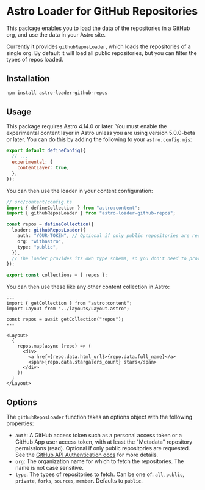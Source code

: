 # Astro Loader for GitHub Repositories

This package enables you to load the data of the repositories in a GitHub org, and use the data in your Astro site.

Currently it provides `githubReposLoader`, which loads the repositories of a single org. By default it will load all public repositories, but you can filter the types of repos loaded.

## Installation

```sh
npm install astro-loader-github-repos
```

## Usage

This package requires Astro 4.14.0 or later. You must enable the experimental content layer in Astro unless you are using version 5.0.0-beta or later. You can do this by adding the following to your `astro.config.mjs`:

```javascript
export default defineConfig({
  // ...
  experimental: {
    contentLayer: true,
  },
});
```

You can then use the loader in your content configuration:

```typescript
// src/content/config.ts
import { defineCollection } from "astro:content";
import { githubReposLoader } from "astro-loader-github-repos";

const repos = defineCollection({
  loader: githubReposLoader({
    auth: "YOUR-TOKEN", // Optional if only public repositories are requested
    org: "withastro",
    type: "public",
  }),
  // The loader provides its own type schema, so you don't need to provide one
});

export const collections = { repos };
```

You can then use these like any other content collection in Astro:

```astro
---
import { getCollection } from "astro:content";
import Layout from "../layouts/Layout.astro";

const repos = await getCollection("repos");
---

<Layout>
  {
    repos.map(async (repo) => (
      <div>
        <a href={repo.data.html_url}>{repo.data.full_name}</a>
        <span>{repo.data.stargazers_count} stars</span>
      </div>
    ))
  }
</Layout>

```

## Options

The `githubReposLoader` function takes an options object with the following properties:

- `auth`: A GitHub access token such as a personal access token or a GitHub App user access token, with at least the "Metadata" repository permissions (read). Optional if only public repositories are requested. See the [GitHub API Authentication docs](https://docs.github.com/en/rest/authentication/authenticating-to-the-rest-api?apiVersion=2022-11-28) for more details.
- `org`: The organization name for which to fetch the repositories. The name is not case sensitive.
- `type`: The types of repositories to fetch. Can be one of: `all`, `public`, `private`, `forks`, `sources`, `member`. Defaults to `public`.
